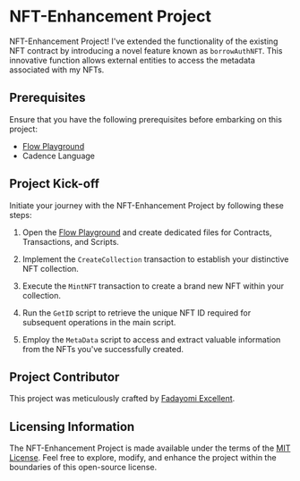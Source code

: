 # NFT-Enhancement Project

NFT-Enhancement Project! I've extended the functionality of the existing NFT contract by introducing a novel feature known as `borrowAuthNFT`. This innovative function allows external entities to access the metadata associated with my NFTs.

## Prerequisites

Ensure that you have the following prerequisites before embarking on this project:

- [Flow Playground](https://play.flow.com/)
- Cadence Language

## Project Kick-off

Initiate your journey with the NFT-Enhancement Project by following these steps:

1. Open the [Flow Playground](https://play.flow.com/) and create dedicated files for Contracts, Transactions, and Scripts.

2. Implement the `CreateCollection` transaction to establish your distinctive NFT collection.

3. Execute the `MintNFT` transaction to create a brand new NFT within your collection.

4. Run the `GetID` script to retrieve the unique NFT ID required for subsequent operations in the main script.

5. Employ the `MetaData` script to access and extract valuable information from the NFTs you've successfully created.

## Project Contributor

This project was meticulously crafted by [Fadayomi Excellent](https://github.com/Excellentlee).

## Licensing Information

The NFT-Enhancement Project is made available under the terms of the [MIT License](LICENSE). Feel free to explore, modify, and enhance the project within the boundaries of this open-source license.
